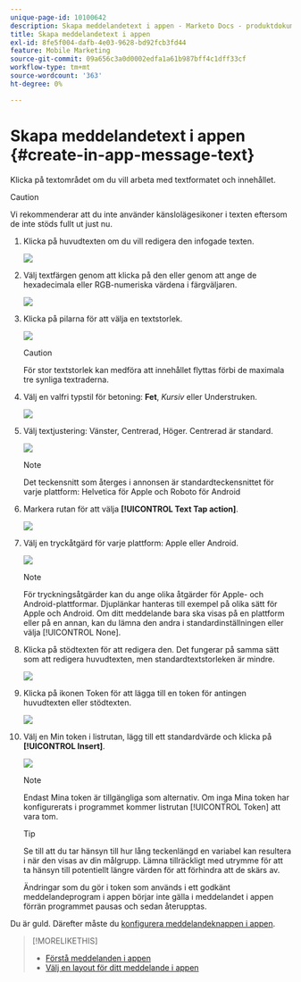 ```yaml
---
unique-page-id: 10100642
description: Skapa meddelandetext i appen - Marketo Docs - produktdokumentation
title: Skapa meddelandetext i appen
exl-id: 8fe5f004-dafb-4e03-9628-bd92fcb3fd44
feature: Mobile Marketing
source-git-commit: 09a656c3a0d0002edfa1a61b987bff4c1dff33cf
workflow-type: tm+mt
source-wordcount: '363'
ht-degree: 0%

---
```


# Skapa meddelandetext i appen {#create-in-app-message-text}

Klicka på textområdet om du vill arbeta med textformatet och innehållet.

>[!CAUTION]
>
>Vi rekommenderar att du inte använder känslolägesikoner i texten eftersom de inte stöds fullt ut just nu.

1. Klicka på huvudtexten om du vill redigera den infogade texten.

   ![](assets/image2016-5-6-9-3a56-3a56.png)

1. Välj textfärgen genom att klicka på den eller genom att ange de hexadecimala eller RGB-numeriska värdena i färgväljaren.

   ![](assets/image2016-5-6-9-3a59-3a1.png)

1. Klicka på pilarna för att välja en textstorlek.

   ![](assets/image2016-5-6-10-3a6-3a51.png)

   >[!CAUTION]
   >
   >För stor textstorlek kan medföra att innehållet flyttas förbi de maximala tre synliga textraderna.

1. Välj en valfri typstil för betoning: **Fet**, _Kursiv_ eller Understruken.

   ![](assets/image2016-5-6-10-3a15-3a32.png)

1. Välj textjustering: Vänster, Centrerad, Höger. Centrerad är standard.

   ![](assets/image2016-5-6-10-3a18-3a45.png)

   >[!NOTE]
   >
   >Det teckensnitt som återges i annonsen är standardteckensnittet för varje plattform: Helvetica för Apple och Roboto för Android

1. Markera rutan för att välja **[!UICONTROL Text Tap action]**.

   ![](assets/image2016-5-6-10-3a20-3a41.png)

1. Välj en tryckåtgärd för varje plattform: Apple eller Android.

   ![](assets/image2016-5-6-10-3a22-3a12.png)

   >[!NOTE]
   >
   >För tryckningsåtgärder kan du ange olika åtgärder för Apple- och Android-plattformar. Djuplänkar hanteras till exempel på olika sätt för Apple och Android. Om ditt meddelande bara ska visas på en plattform eller på en annan, kan du lämna den andra i standardinställningen eller välja [!UICONTROL None].

1. Klicka på stödtexten för att redigera den. Det fungerar på samma sätt som att redigera huvudtexten, men standardtextstorleken är mindre.

   ![](assets/image2016-5-6-10-3a26-3a27.png)

1. Klicka på ikonen Token för att lägga till en token för antingen huvudtexten eller stödtexten.

   ![](assets/image2016-5-6-10-3a29-3a2.png)

1. Välj en Min token i listrutan, lägg till ett standardvärde och klicka på **[!UICONTROL Insert]**.

   ![](assets/mytoken.png)

   >[!NOTE]
   >
   >Endast Mina token är tillgängliga som alternativ. Om inga Mina token har konfigurerats i programmet kommer listrutan [!UICONTROL Token] att vara tom.

   >[!TIP]
   >
   >Se till att du tar hänsyn till hur lång teckenlängd en variabel kan resultera i när den visas av din målgrupp. Lämna tillräckligt med utrymme för att ta hänsyn till potentiellt längre värden för att förhindra att de skärs av.

   Ändringar som du gör i token som används i ett godkänt meddelandeprogram i appen börjar inte gälla i meddelandet i appen förrän programmet pausas och sedan återupptas.

Du är guld. Därefter måste du [konfigurera meddelandeknappen i appen](/help/marketo/product-docs/mobile-marketing/in-app-messages/creating-in-app-messages/set-up-the-in-app-message-button.md).

>[!MORELIKETHIS]
>
>* [Förstå meddelanden i appen](/help/marketo/product-docs/mobile-marketing/in-app-messages/understanding-in-app-messages.md)
>* [Välj en layout för ditt meddelande i appen](/help/marketo/product-docs/mobile-marketing/in-app-messages/creating-in-app-messages/choose-a-layout-for-your-in-app-message.md)
